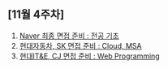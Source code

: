 ## [11월 4주차]
1. [Naver 최종 면접 준비 : 전공 기초](study/interview_web.md)
1. [현대자동차, SK 면접 준비 : Cloud, MSA](study/interview_cloud.md)
1. [현대IT&E, CJ 면접 준비 : Web Programming](study/interview_web.md)